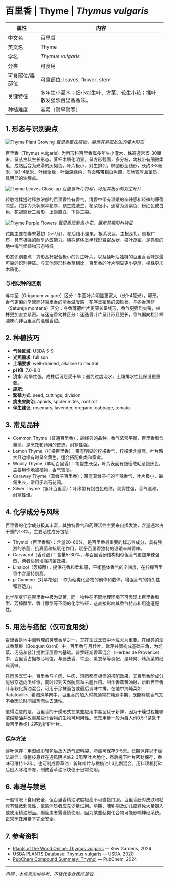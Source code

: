 # 百里香 | Thyme | *Thymus vulgaris*

| 属性 | 内容 |
|------|------|
| 中文名 | 百里香 |
| 英文名 | Thyme |
| 学名 | *Thymus vulgaris* |
| 分类 | 可食用 |
| 可食部位/毒部位 | 可食部位: leaves, flower, stem |
| 关键特征 | 多年生小灌木；细小对生叶、方茎、轮生小花；揉叶散发强烈百里香香味。 |
| 种植难度 | 容易（耐旱耐寒） |

## 1. 形态与识别要点

![Thyme Plant Growing](https://upload.wikimedia.org/wikipedia/commons/thumb/d/d1/Thymus_vulgaris_001.JPG/640px-Thymus_vulgaris_001.JPG)
*百里香整株植物，展示其紧密丛生的灌木形态*

百里香（Thymus vulgaris）为唇形科百里香属多年生小灌木，株高通常15-30厘米，呈丛生状生长形态。茎杆木质化明显，呈方形截面，多分枝，幼枝带有细微柔毛，成熟后变为光滑的灰褐色。叶片极小，对生排列，椭圆形至线形，长约3-8毫米，宽1-4毫米，叶缘全缘，叶面深绿色，背面略带银白色调，质地较厚且革质，具明显的油腺点。

![Thyme Leaves Close-up](https://upload.wikimedia.org/wikipedia/commons/thumb/4/4c/Thymus_vulgaris_leaves.jpg/640px-Thymus_vulgaris_leaves.jpg)
*百里香叶片特写，可见其极小的对生叶片*

轻触或揉搓时释放浓郁的百里香特有香气，清香中带有温暖的辛辣感和轻微的薄荷凉感。花序为头状聚伞花序，顶生或腋生，花朵极小，通常为淡紫色、粉红色或白色，花冠筒状二唇形，上唇直立，下唇三裂。

![Thyme Purple Flowers](https://upload.wikimedia.org/wikipedia/commons/thumb/8/8b/Thymus_vulgaris_flowers.jpg/640px-Thymus_vulgaris_flowers.jpg)
*百里香淡紫色小花，展示其唇形科特征*

花期主要在春末夏初（5-7月），花后结小坚果。根系发达，主根深扎，侧根广布，具有极强的耐旱适应能力。植株整体呈半球形紧密丛状，枝叶茂密，是典型的地中海气候植物形态特征。

形态识别要点：方形茎杆配合极小的对生叶片，以及揉叶后独特的百里香香味是最可靠的识别特征。与其他唇形科香草相比，百里香的叶片明显更小更厚，植株更加木质化。

### 与相似种的区别

与牛至（Origanum vulgare）区分：牛至叶片明显更宽大（长1-4厘米），卵形，香气更偏向辛辣而非百里香的清香温暖感；花序呈密集的圆锥状。与冬香薄荷（Satureja montana）区分：冬香薄荷叶片更窄长呈线形，香气更强烈尖锐，植株更加直立紧密。与迷迭香幼株区分：迷迭香叶片呈针形且更长，香气偏向松针樟脑味而非百里香的温暖香甜。

## 2. 种植技巧

- **气候区域**: USDA 5-9
- **光照需求**: full sun
- **土壤要求**: well-drained, alkaline to neutral
- **pH值**: 7.0-8.0
- **浇水**: 耐旱性强，成株后可忍受干旱；避免过度浇水，土壤排水性比保湿更重要。
- **施肥**: 
- **繁殖方式**: seed, cuttings, division
- **病虫害防治**: aphids, spider mites, root rot
- **伴生建议**: rosemary, lavender, oregano, cabbage, tomato

## 3. 常见品种

- Common Thyme（普通百里香）：最经典的品种，香气浓郁平衡，百里香酚含量高，是烹饪和药用的首选，耐寒性强。
- Lemon Thyme（柠檬百里香）：带有明显的柠檬香气，柠檬烯含量高，叶片略大且边缘有时呈金黄色，适合搭配鱼类和家禽。
- Woolly Thyme（羊毛百里香）：匍匐生长型，叶片表面有细密绒毛呈银灰色，主要用作地被植物，香气较淡。
- Caraway Thyme（葛缕子百里香）：带有葛缕子样的辛辣香气，叶片极小，匍匐生长，常用于岩石花园。
- Silver Thyme（银叶百里香）：叶缘带有银白色斑纹，观赏性强，香气温和，耐寒性佳。

## 4. 化学成分与风味

百里香的化学成分极其丰富，其独特香气和药理活性主要来自挥发油，含量通常占干重的1-3%。主要活性成分包括：
- Thymol（百里香酚）：含量20-60%，是百里香最重要的标志性成分，具有强烈的杀菌、抗真菌和抗氧化作用，赋予百里香独特的温暖辛辣香味。
- Carvacrol（香芹酚）：含量5-30%，与百里香酚结构相似但香气更加辛辣强烈，两者协同增强抗菌效果。
- Linalool（芳樟醇）：提供花香和柔和感，平衡整体香气的辛辣度，在柠檬百里香中含量特别高。
- p-Cymene（对伞花烃）：作为萜类化合物的前体和载体，增强香气的持久性和穿透力。

化学型变异在百里香中极为显著，同一物种在不同地理环境下可表现出百里香酚型、芳樟醇型、香叶醇型等不同的化学特征，这直接影响其香气特点和用途适配性。

## 5. 用法与搭配（仅可食用类）

百里香是地中海料理的灵魂香草之一，其在法式烹饪中地位尤为重要。在经典的法式香草束（Bouquet Garni）中，百里香与月桂叶、欧芹共同构成基础三角，为炖菜、汤品和酱汁提供深层香气基础。普罗旺斯香草混合（Herbes de Provence）中，百里香占据核心地位，与迷迭香、牛至、薰衣草等调配，是烤肉、烤蔬菜的经典调味。

在肉类烹饪中，百里香与羊肉、牛肉、鸡肉都有极佳的搭配效果，其百里香酚成分能够穿透肉类纤维，同时起到天然防腐和去腥作用。制作香草黄油时，新鲜百里香叶与软化黄油混合，可用于涂抹面包或最后调味牛排。在地中海炖菜如Ratatouille、希腊炖羊肉中，百里香的加入时机通常在炖煮中期，既能释放香气又不会因长时间加热而失去活性。

值得注意的是，百里香的干燥形式在某些应用中甚至优于新鲜，因为干燥过程能够浓缩精油并改善某些化合物的生物可利用性。烹饪用量一般为每人份0.5-1茶匙干燥百里香或1-2茶匙新鲜叶片。

### 保存方法

鲜叶保存：用湿纸巾轻包后放入透气塑料袋，冷藏可保存3-5天。长期保存以干燥法最佳：将整枝悬挂在通风阴凉处2-3周至叶片脆化，然后搓下叶片密封保存，香味可维持1-2年。也可制成香草油：新鲜叶片与橄榄油1:3比例混合，用料理机打碎后倒入冰格冷冻，制成香草油冰块便于日常使用。

## 6. 毒理与禁忌

一般情况下食用安全，但百里香精油浓度极高不可直接口服。百里香酚对皮肤和粘膜有轻微刺激性，敏感体质者应先少量试用。孕期、哺乳期及幼儿应避免大量摄入或使用精油制品。癫痫患者需谨慎使用，因为某些萜类化合物可能影响神经系统。正常烹饪用量下完全安全。

## 7. 参考资料

- [Plants of the World Online: Thymus vulgaris](https://powo.science.kew.org/taxon/urn:lsid:ipni.org:names:448982-1) — Kew Gardens, 2024
- [USDA PLANTS Database: Thymus vulgaris](https://plants.usda.gov/home/plantProfile?symbol=THYVU) — USDA, 2020
- [PubChem Compound Summary: Thymol](https://pubchem.ncbi.nlm.nih.gov/compound/Thymol) — PubChem, 2024

---
*声明：本信息仅供参考，不替代专业医疗建议。*
